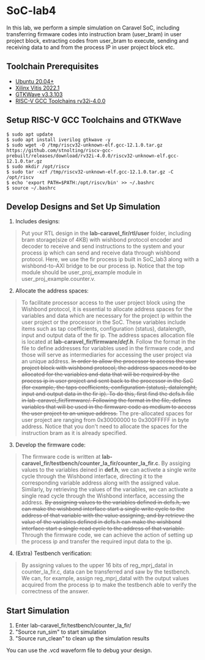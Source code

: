 # SoC-lab4
In this lab, we perform a simple simulation on Caravel SoC, including transferring firmware codes into instruction bram (user_bram) in user project block, extracting codes from user_bram to execute, sending and receiving data to and from the process IP in user project block etc.

## Toolchain Prerequisites
* [Ubuntu 20.04+](https://releases.ubuntu.com/focal/)
* [Xilinx Vitis 2022.1](https://www.xilinx.com/support/download/index.html/content/xilinx/en/downloadNav/vivado-design-tools/2022-1.html)
* [GTKWave v3.3.103](https://gtkwave.sourceforge.net/)
* [RISC-V GCC Toolchains rv32i-4.0.0](https://github.com/stnolting/riscv-gcc-prebuilt)

## Setup RISC-V GCC Toolchains and GTKWave
```shell
$ sudo apt update
$ sudo apt install iverilog gtkwave -y
$ sudo wget -O /tmp/riscv32-unknown-elf.gcc-12.1.0.tar.gz https://github.com/stnolting/riscv-gcc-prebuilt/releases/download/rv32i-4.0.0/riscv32-unknown-elf.gcc-12.1.0.tar.gz
$ sudo mkdir /opt/riscv
$ sudo tar -xzf /tmp/riscv32-unknown-elf.gcc-12.1.0.tar.gz -C /opt/riscv
$ echo 'export PATH=$PATH:/opt/riscv/bin' >> ~/.bashrc
$ source ~/.bashrc
```

## Develop Designs and Set Up Simulation
1. Includes designs:
> Put your RTL design in the **lab-caravel_fir/rtl/user** folder, including bram storage(size of 4KB) with wishbond protocol encoder and decoder to receive and send instructions to the system and your process ip which can send and receive data through wishbond protocol. Here, we use the fir process ip built in SoC_lab3 along with a wishbond-to-AXI bridge to be our process ip. Notice that the top module should be user_proj_example module in user_proj_example.counter.v.

2. Allocate the address spaces:
> To facilitate processor access to the user project block using the Wishbond protocol, it is essential to allocate address spaces for the variables and data which are necessary for the project ip within the user project or the processor in the SoC. These variables include items such as tap coefficients, configuration (status), datalength, input and output data of the fir ip. The address spaces allocation file is located at **lab-caravel_fir/firmware/_def.h_**. Follow the format in the file to define addresses for variables used in the firmware code, and those will serve as intermediaries for accessing the user project via an unique address. ~~In order to allow the processor to access the user project block with wishbond protocol, the address spaces need to be allocated for the variables and data that will be required by the process ip in user project and sent back to the processor in the SoC (for example, the taps coefficients, configuration (status), datalenght, input and output data in the fir ip). To do this, first find the defs.h file in lab-caravel_fir/firmware/. Following the format in the file, defines variables that will be used in the firmware code as medium to access the user project to an unique address.~~ The pre-allocated spaces for user project are ranging from 0x30000000 to 0x300FFFFF in byte address. Notice that you don't need to allocate the spaces for the instruction bram as it is already specified.

3. Develop the firmware code:
> The firmware code is written at **lab-caravel_fir/testbench/counter_la_fir/counter_la_fir.c**. By assiging 
values to the variables deined in **def.h**, we can activete a single write cycle through the Wishbond interface, directing it to the corresponding variable address along with the assigned value. Similarly, by retrieving the values of the variables, we can activate a single read cycle through the Wishbond interface, accessing the address. ~~By assigning values to the variables defined in defs.h, we can make the wishbond interface start a single write cycle to the address of that variable with the value assigning, and by retrieve the value of the variables defined in defs.h can make the wishbond interface start a single read cycle to the address of that variable.~~ Through the firmware code, we can achieve the action of setting up the process ip and transfer the required input data to the ip.

4. (Extra) Testbench verification:
> By assigning values to the upper 16 bits of reg_mprj_datal in counter_la_fir.c, data can be transferred and saw by the testbench. We can, for example, assign reg_mprj_datal with the output values acquired from the process ip to make the testbench able to verify the correctness of the answer.

## Start Simulation
1. Enter lab-caravel_fir/testbench/counter_la_fir/
2. "Source run_sim" to start simulation
3. "Source run_clean" to clean up the simulation results

You can use the .vcd waveform file to debug your design.
